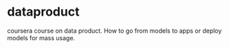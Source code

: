 dataproduct
===========

coursera course on data product. How to go from models to apps or deploy models for mass usage.
